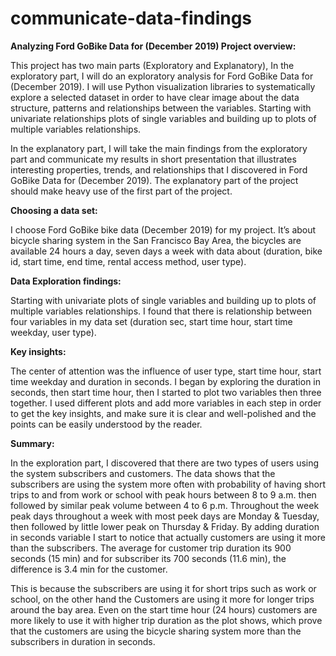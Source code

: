 # communicate-data-findings

**Analyzing Ford GoBike Data for (December 2019) Project overview:** 

This project has two main parts (Exploratory and Explanatory), In the exploratory part, I will do an exploratory analysis for Ford GoBike Data for (December 2019). I will use Python visualization libraries to systematically explore a selected dataset in order to have clear image about the data structure, patterns and relationships between the variables. Starting with univariate relationships plots of single variables and building up to plots of multiple variables relationships. 

In the explanatory part, I will take the main findings from the exploratory part and communicate my results in short presentation that illustrates interesting properties, trends, and relationships that I discovered in Ford GoBike Data for (December 2019). The explanatory part of the project should make heavy use of the first part of the project. 



**Choosing a data set:** 

I choose Ford GoBike bike data (December 2019) for my project. It’s about bicycle sharing system in the San Francisco Bay Area, the bicycles are available 24 hours a day, seven days a week with data about (duration, bike id, start time, end time, rental access method, user type). 



**Data Exploration findings:** 

Starting with univariate plots of single variables and building up to plots of multiple variables relationships. I found that there is relationship between four variables in my data set (duration sec, start time hour, start time weekday, user type). 



**Key insights:** 

The center of attention was the influence of user type, start time hour, start time weekday and duration in seconds. I began by exploring the duration in seconds, then start time hour, then I started to plot two variables then three together. I used different plots and add more variables in each step in order to get the key insights, and make sure it is clear and well-polished and the points can be easily understood by the reader. 



**Summary:** 

In the exploration part, I discovered that there are two types of users using the system subscribers and customers. The data shows that the subscribers are using the system more often with probability of having short trips to and from work or school with peak hours between 8 to 9 a.m. then followed by similar peak volume between 4 to 6 p.m.
Throughout the week peak days throughout a week with most peek days are Monday & Tuesday, then followed by little lower peak on Thursday & Friday. By adding duration in seconds variable I start to notice that actually customers are using it more than the subscribers. The average for customer trip duration its 900 seconds (15 min) and for subscriber its 700 seconds (11.6 min), the difference is 3.4 min for the customer. 

This is because the subscribers are using it for short trips such as work or school, on the other hand the Customers are using it more for longer trips around the bay area. Even on the start time hour (24 hours) customers are more likely to use it with higher trip duration as the plot shows, which prove that the customers are using the bicycle sharing system more than the subscribers in duration in seconds.
